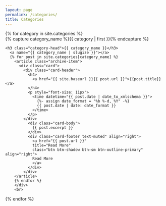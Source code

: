```yaml
---
layout: page
permalink: /categories/
title: Categories
---
```



<div id="archives">
{% for category in site.categories %}
  <div class="archive-group">
    {% capture category_name %}{{ category | first }}{% endcapture %}
    <div id="#{{ category_name | slugize }}"></div>
    <p></p>

    <h3 class="category-head">{{ category_name }}</h3>
      <a name="{{ category_name | slugize }}"></a>
      {% for post in site.categories[category_name] %}
        <article class="archive-item">
          <div class="card">
            <div class="card-header">
              <h4>
                <a href="{{ site.baseurl }}{{ post.url }}">{{post.title}}</a>
              </h4>
              <p style="font-size: 11px">
                <time datetime="{{ post.date | date_to_xmlschema }}">
                  {%- assign date_format = "%b %-d, %Y" -%}
                  {{ post.date | date: date_format }}
                </time>
              </p>
            </div>
              <div class="card-body">
                {{ post.excerpt }}
              </div>
              <div class="card-footer text-muted" align="right">
                <a href="{{ post.url }}"
                title="Read More"
                class="btn btn-shadow btn-sm btn-outline-primary" align="right">
                Read More
                </a>
              </div>
            </div>
        </article>
        {% endfor %}
        </div>
        <br>
{% endfor %}
</div>
